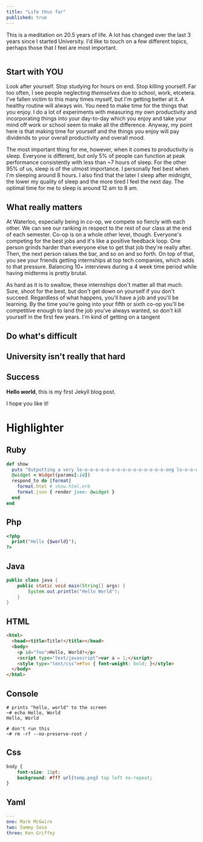 ```yaml
---
title: "Life thus far"
published: true
---
```


This is a meditation on 20.5 years of life. A lot has changed over the last 3 years since I started University. I'd like to touch on a few different topics, perhaps those that I feel are most important.  

```
```
    
## Start with YOU
Look after yourself. Stop studying for hours on end. Stop killing yourself.
Far too often, I see people neglecting *themselves* due to school, work, etcetera. I've fallen victim to this many times myself, but I'm getting better at it. A healthy routine will always win. You need to make time for the things that you enjoy. I do a lot of experiments with measuring my own productivity and incorporating things into your day-to-day which you enjoy and take your mind off work or school seem to make all the difference. Anyway, my point here is that making time for yourself and the things you enjoy will pay dividends to your overall productivity and overall mood.

The most important thing for me, however, when it comes to productivity is sleep. Everyone is different, but only 5% of people can function at peak performance consistently with less than ~7 hours of sleep. For the other 95% of us, sleep is of the utmost importance. I personally feel best when I'm sleeping around 8 hours. I also find that the later I sleep after midnight, the lower my quality of sleep and the more tired I feel the next day. The optimal time for me to sleep is around 12 am to 8 am.

## What really matters

At Waterloo, especially being in co-op, we compete so fiercly with each other. We can see our ranking in respect to the rest of our class at the end of each semester. Co-op is on a whole other level, though. Everyone's competing for the best jobs and it's like a positive feedback loop. One person grinds harder than everyone else to get that job they're really after. Then, the next person raises the bar, and so on and so forth. On top of that, you see your friends getting internships at top tech companies, which adds to that pressure. Balancing 10+ interviews during a 4 week time period while having midterms is pretty brutal.

As hard as it is to swallow, these internships don't matter all that much. Sure, shoot for the best, but don't get down on yourself if you don't succeed. Regardless of what happens, you'll have a job and you'll be learning. By the time you're going into your fifth or sixth co-op you'll be competitive enough to land the job you've always wanted, so don't kill yourself in the first few years. I'm kind of getting on a tangent

## Do what's difficult

## University isn't really that hard

## Success

**Hello world**, this is my first Jekyll blog post.

I hope you like it!

# Highlighter
## Ruby
```ruby
def show
  puts "Outputting a very lo-o-o-o-o-o-o-o-o-o-o-o-o-o-o-o-ong lo-o-o-o-o-o-o-o-o-o-o-o-o-o-o-o-ong line"
  @widget = Widget(params[:id])
  respond_to do |format|
    format.html # show.html.erb
    format.json { render json: @widget }
  end
end
```

## Php
```php
<?php
  print("Hello {$world}");
?>
```

## Java
```java
public class java {
    public static void main(String[] args) {
        System.out.println("Hello World");
    }
}
```

## HTML
```html
<html>
  <head><title>Title!</title></head>
  <body>
    <p id="foo">Hello, World!</p>
    <script type="text/javascript">var a = 1;</script>
    <style type="text/css">#foo { font-weight: bold; }</style>
  </body>
</html>
```

## Console
```console
# prints "hello, world" to the screen
~# echo Hello, World
Hello, World

# don't run this
~# rm -rf --no-preserve-root /
```

## Css
```css
body {
    font-size: 12pt;
    background: #fff url(temp.png) top left no-repeat;
}
```

## Yaml
```yaml
---
one: Mark McGwire
two: Sammy Sosa
three: Ken Griffey
```
